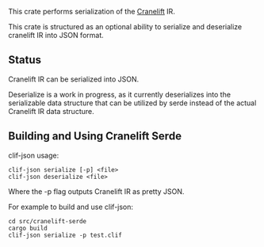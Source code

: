 This crate performs serialization of the [Cranelift](https://crates.io/crates/cranelift) IR.

This crate is structured as an optional ability to serialize and deserialize cranelift IR into JSON
format.

Status
------

Cranelift IR can be serialized into JSON.

Deserialize is a work in progress, as it currently deserializes into the serializable data structure
that can be utilized by serde instead of the actual Cranelift IR data structure.


Building and Using Cranelift Serde
----------------------------------

clif-json usage:

    clif-json serialize [-p] <file>
    clif-json deserialize <file>

Where the -p flag outputs Cranelift IR as pretty JSON.

For example to build and use clif-json:

``` {.sourceCode .sh}
cd src/cranelift-serde
cargo build
clif-json serialize -p test.clif
```

